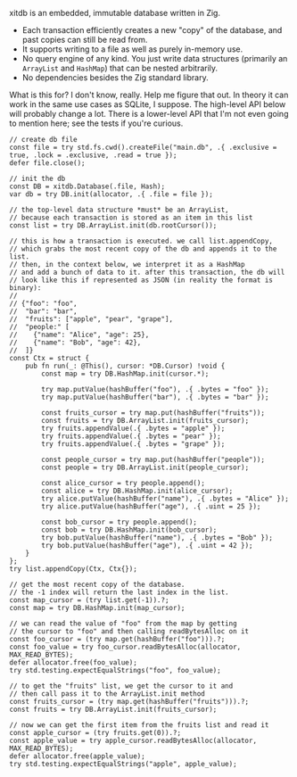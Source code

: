 xitdb is an embedded, immutable database written in Zig.

* Each transaction efficiently creates a new "copy" of the database, and past copies can still be read from.
* It supports writing to a file as well as purely in-memory use.
* No query engine of any kind. You just write data structures (primarily an `ArrayList` and `HashMap`) that can be nested arbitrarily.
* No dependencies besides the Zig standard library.

What is this for? I don't know, really. Help me figure that out. In theory it can work in the same use cases as SQLite, I suppose. The high-level API below will probably change a lot. There is a lower-level API that I'm not even going to mention here; see the tests if you're curious.

```zig
// create db file
const file = try std.fs.cwd().createFile("main.db", .{ .exclusive = true, .lock = .exclusive, .read = true });
defer file.close();

// init the db
const DB = xitdb.Database(.file, Hash);
var db = try DB.init(allocator, .{ .file = file });

// the top-level data structure *must* be an ArrayList,
// because each transaction is stored as an item in this list
const list = try DB.ArrayList.init(db.rootCursor());

// this is how a transaction is executed. we call list.appendCopy,
// which grabs the most recent copy of the db and appends it to the list.
// then, in the context below, we interpret it as a HashMap
// and add a bunch of data to it. after this transaction, the db will
// look like this if represented as JSON (in reality the format is binary):
//
// {"foo": "foo",
//  "bar": "bar",
//  "fruits": ["apple", "pear", "grape"],
//  "people:" [
//    {"name": "Alice", "age": 25},
//    {"name": "Bob", "age": 42},
//  ]}
const Ctx = struct {
    pub fn run(_: @This(), cursor: *DB.Cursor) !void {
        const map = try DB.HashMap.init(cursor.*);

        try map.putValue(hashBuffer("foo"), .{ .bytes = "foo" });
        try map.putValue(hashBuffer("bar"), .{ .bytes = "bar" });

        const fruits_cursor = try map.put(hashBuffer("fruits"));
        const fruits = try DB.ArrayList.init(fruits_cursor);
        try fruits.appendValue(.{ .bytes = "apple" });
        try fruits.appendValue(.{ .bytes = "pear" });
        try fruits.appendValue(.{ .bytes = "grape" });

        const people_cursor = try map.put(hashBuffer("people"));
        const people = try DB.ArrayList.init(people_cursor);

        const alice_cursor = try people.append();
        const alice = try DB.HashMap.init(alice_cursor);
        try alice.putValue(hashBuffer("name"), .{ .bytes = "Alice" });
        try alice.putValue(hashBuffer("age"), .{ .uint = 25 });

        const bob_cursor = try people.append();
        const bob = try DB.HashMap.init(bob_cursor);
        try bob.putValue(hashBuffer("name"), .{ .bytes = "Bob" });
        try bob.putValue(hashBuffer("age"), .{ .uint = 42 });
    }
};
try list.appendCopy(Ctx, Ctx{});

// get the most recent copy of the database.
// the -1 index will return the last index in the list.
const map_cursor = (try list.get(-1)).?;
const map = try DB.HashMap.init(map_cursor);

// we can read the value of "foo" from the map by getting
// the cursor to "foo" and then calling readBytesAlloc on it
const foo_cursor = (try map.get(hashBuffer("foo"))).?;
const foo_value = try foo_cursor.readBytesAlloc(allocator, MAX_READ_BYTES);
defer allocator.free(foo_value);
try std.testing.expectEqualStrings("foo", foo_value);

// to get the "fruits" list, we get the cursor to it and
// then call pass it to the ArrayList.init method
const fruits_cursor = (try map.get(hashBuffer("fruits"))).?;
const fruits = try DB.ArrayList.init(fruits_cursor);

// now we can get the first item from the fruits list and read it
const apple_cursor = (try fruits.get(0)).?;
const apple_value = try apple_cursor.readBytesAlloc(allocator, MAX_READ_BYTES);
defer allocator.free(apple_value);
try std.testing.expectEqualStrings("apple", apple_value);
```
